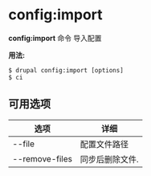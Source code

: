 # config:import
**config:import** 命令 导入配置

**用法:**
```
$ drupal config:import [options] 
$ ci  
```

## 可用选项
选项 | 详细
-------|-------------
--file | 配置文件路径
--remove-files | 同步后删除文件.

